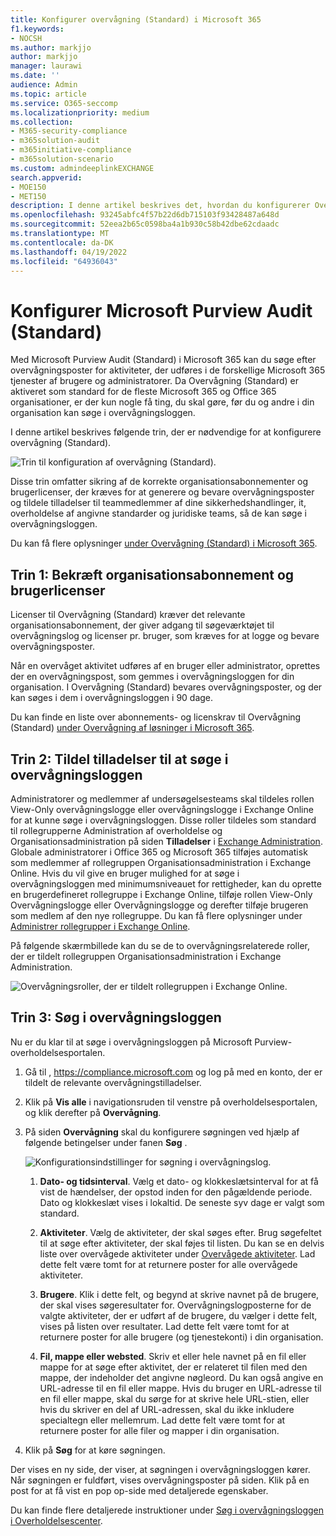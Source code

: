 ```yaml
---
title: Konfigurer overvågning (Standard) i Microsoft 365
f1.keywords:
- NOCSH
ms.author: markjjo
author: markjjo
manager: laurawi
ms.date: ''
audience: Admin
ms.topic: article
ms.service: O365-seccomp
ms.localizationpriority: medium
ms.collection:
- M365-security-compliance
- m365solution-audit
- m365initiative-compliance
- m365solution-scenario
ms.custom: admindeeplinkEXCHANGE
search.appverid:
- MOE150
- MET150
description: I denne artikel beskrives det, hvordan du konfigurerer Overvågning (Standard), så du kan begynde at søge efter overvågningsaktiviteter, der udføres af brugere og administratorer i din organisation.
ms.openlocfilehash: 93245abfc4f57b22d6db715103f93428487a648d
ms.sourcegitcommit: 52eea2b65c0598ba4a1b930c58b42dbe62cdaadc
ms.translationtype: MT
ms.contentlocale: da-DK
ms.lasthandoff: 04/19/2022
ms.locfileid: "64936043"
---
```

# <a name="set-up-microsoft-purview-audit-standard"></a>Konfigurer Microsoft Purview Audit (Standard)

Med Microsoft Purview Audit (Standard) i Microsoft 365 kan du søge efter overvågningsposter for aktiviteter, der udføres i de forskellige Microsoft 365 tjenester af brugere og administratorer. Da Overvågning (Standard) er aktiveret som standard for de fleste Microsoft 365 og Office 365 organisationer, er der kun nogle få ting, du skal gøre, før du og andre i din organisation kan søge i overvågningsloggen.

I denne artikel beskrives følgende trin, der er nødvendige for at konfigurere overvågning (Standard).

![Trin til konfiguration af overvågning (Standard).](../media/BasicAuditingWorkflow.png)

Disse trin omfatter sikring af de korrekte organisationsabonnementer og brugerlicenser, der kræves for at generere og bevare overvågningsposter og tildele tilladelser til teammedlemmer af dine sikkerhedshandlinger, it, overholdelse af angivne standarder og juridiske teams, så de kan søge i overvågningsloggen.

Du kan få flere oplysninger [under Overvågning (Standard) i Microsoft 365](auditing-solutions-overview.md#audit-standard).

## <a name="step-1-verify-organization-subscription-and-user-licensing"></a>Trin 1: Bekræft organisationsabonnement og brugerlicenser

Licenser til Overvågning (Standard) kræver det relevante organisationsabonnement, der giver adgang til søgeværktøjet til overvågningslog og licenser pr. bruger, som kræves for at logge og bevare overvågningsposter.

Når en overvåget aktivitet udføres af en bruger eller administrator, oprettes der en overvågningspost, som gemmes i overvågningsloggen for din organisation. I Overvågning (Standard) bevares overvågningsposter, og der kan søges i dem i overvågningsloggen i 90 dage.

Du kan finde en liste over abonnements- og licenskrav til Overvågning (Standard) [under Overvågning af løsninger i Microsoft 365](auditing-solutions-overview.md#licensing-requirements).

## <a name="step-2-assign-permissions-to-search-the-audit-log"></a>Trin 2: Tildel tilladelser til at søge i overvågningsloggen

Administratorer og medlemmer af undersøgelsesteams skal tildeles rollen View-Only overvågningslogge eller overvågningslogge i Exchange Online for at kunne søge i overvågningsloggen. Disse roller tildeles som standard til rollegrupperne Administration af overholdelse og Organisationsadministration på siden **Tilladelser** i <a href="https://go.microsoft.com/fwlink/p/?linkid=2059104" target="_blank">Exchange Administration</a>. Globale administratorer i Office 365 og Microsoft 365 tilføjes automatisk som medlemmer af rollegruppen Organisationsadministration i Exchange Online. Hvis du vil give en bruger mulighed for at søge i overvågningsloggen med minimumsniveauet for rettigheder, kan du oprette en brugerdefineret rollegruppe i Exchange Online, tilføje rollen View-Only Overvågningslogge eller Overvågningslogge og derefter tilføje brugeren som medlem af den nye rollegruppe. Du kan få flere oplysninger under [Administrer rollegrupper i Exchange Online](/Exchange/permissions-exo/role-groups).

På følgende skærmbillede kan du se de to overvågningsrelaterede roller, der er tildelt rollegruppen Organisationsadministration i Exchange Administration.

![Overvågningsroller, der er tildelt rollegruppen i Exchange Online.](../media/EACAuditRoles.png)

## <a name="step-3-search-the-audit-log"></a>Trin 3: Søg i overvågningsloggen

Nu er du klar til at søge i overvågningsloggen på Microsoft Purview-overholdelsesportalen.

1. Gå til , <https://compliance.microsoft.com> og log på med en konto, der er tildelt de relevante overvågningstilladelser.

2. Klik på **Vis alle** i navigationsruden til venstre på overholdelsesportalen, og klik derefter på **Overvågning**.

3. På siden **Overvågning** skal du konfigurere søgningen ved hjælp af følgende betingelser under fanen **Søg** . 

   ![Konfigurationsindstillinger for søgning i overvågningslog.](../media/AuditLogSearchToolMCCCallouts.png)

   1. **Dato- og tidsinterval**. Vælg et dato- og klokkeslætsinterval for at få vist de hændelser, der opstod inden for den pågældende periode. Dato og klokkeslæt vises i lokaltid. De seneste syv dage er valgt som standard.
  
   2. **Aktiviteter**. Vælg de aktiviteter, der skal søges efter. Brug søgefeltet til at søge efter aktiviteter, der skal føjes til listen. Du kan se en delvis liste over overvågede aktiviteter under [Overvågede aktiviteter](search-the-audit-log-in-security-and-compliance.md#audited-activities). Lad dette felt være tomt for at returnere poster for alle overvågede aktiviteter.
  
   3. **Brugere**.  Klik i dette felt, og begynd at skrive navnet på de brugere, der skal vises søgeresultater for. Overvågningslogposterne for de valgte aktiviteter, der er udført af de brugere, du vælger i dette felt, vises på listen over resultater. Lad dette felt være tomt for at returnere poster for alle brugere (og tjenestekonti) i din organisation.
  
   4. **Fil, mappe eller websted**. Skriv et eller hele navnet på en fil eller mappe for at søge efter aktivitet, der er relateret til filen med den mappe, der indeholder det angivne nøgleord. Du kan også angive en URL-adresse til en fil eller mappe. Hvis du bruger en URL-adresse til en fil eller mappe, skal du sørge for at skrive hele URL-stien, eller hvis du skriver en del af URL-adressen, skal du ikke inkludere specialtegn eller mellemrum. Lad dette felt være tomt for at returnere poster for alle filer og mapper i din organisation.

4. Klik på **Søg** for at køre søgningen.

Der vises en ny side, der viser, at søgningen i overvågningsloggen kører. Når søgningen er fuldført, vises overvågningsposter på siden. Klik på en post for at få vist en pop op-side med detaljerede egenskaber.

Du kan finde flere detaljerede instruktioner under [Søg i overvågningsloggen i Overholdelsescenter](search-the-audit-log-in-security-and-compliance.md).
